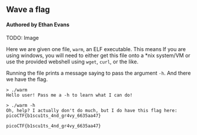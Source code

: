 ## Wave a flag
#### Authored by Ethan Evans

TODO: Image

Here we are given one file, `warm`, an ELF executable. This means If you are using windows, you will need to either get this file onto a *nix system/VM or use the provided webshell using `wget`, `curl`, or the like.

Running the file prints a message saying to pass the argument `-h`. And there we have the flag.

```shell
> ./warm 
Hello user! Pass me a -h to learn what I can do!

> ./warm -h
Oh, help? I actually don't do much, but I do have this flag here: picoCTF{b1scu1ts_4nd_gr4vy_6635aa47}
```

```
picoCTF{b1scu1ts_4nd_gr4vy_6635aa47}
```